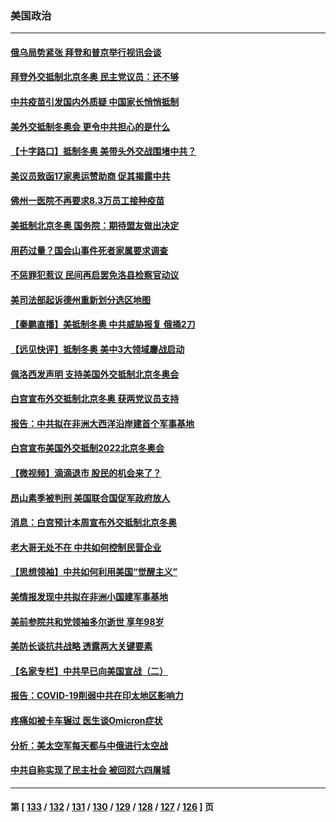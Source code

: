 ### 美国政治
---
#### [俄乌局势紧张 拜登和普京举行视讯会谈](../../pages/ncid1078159/n13422512.md) 
#### [拜登外交抵制北京冬奥 民主党议员：还不够](../../pages/ncid1078159/n13422460.md) 
#### [中共疫苗引发国内外质疑 中国家长悄悄抵制](../../pages/ncid1078159/n13422482.md) 
#### [美外交抵制冬奥会 更令中共担心的是什么](../../pages/ncid1078159/n13422442.md) 
#### [【十字路口】抵制冬奥 美带头外交战围堵中共？](../../pages/ncid1078159/n13421942.md) 
#### [美议员致函17家奥运赞助商 促其揭露中共](../../pages/ncid1078159/n13422138.md) 
#### [佛州一医院不再要求8.3万员工接种疫苗](../../pages/ncid1078159/n13421653.md) 
#### [美抵制北京冬奥 国务院：期待盟友做出决定](../../pages/ncid1078159/n13421518.md) 
#### [用药过量？国会山事件死者家属要求调查](../../pages/ncid1078159/n13421478.md) 
#### [不惩罪犯惹议 民间再启罢免洛县检察官动议](../../pages/ncid1078159/n13421064.md) 
#### [美司法部起诉德州重新划分选区地图](../../pages/ncid1078159/n13420468.md) 
#### [【秦鹏直播】美抵制冬奥 中共威胁报复 俄捅2刀](../../pages/ncid1078159/n13420659.md) 
#### [【远见快评】抵制冬奥 美中3大领域鏖战启动](../../pages/ncid1078159/n13420665.md) 
#### [佩洛西发声明 支持美国外交抵制北京冬奥会](../../pages/ncid1078159/n13420669.md) 
#### [白宫宣布外交抵制北京冬奥 获两党议员支持](../../pages/ncid1078159/n13420521.md) 
#### [报告：中共拟在非洲大西洋沿岸建首个军事基地](../../pages/ncid1078159/n13420012.md) 
#### [白宫宣布美国外交抵制2022北京冬奥会](../../pages/ncid1078159/n13420408.md) 
#### [【微视频】滴滴退市 股民的机会来了？](../../pages/ncid1078159/n13420073.md) 
#### [昂山素季被判刑 美国联合国促军政府放人](../../pages/ncid1078159/n13420176.md) 
#### [消息：白宫预计本周宣布外交抵制北京冬奥](../../pages/ncid1078159/n13419535.md) 
#### [老大哥无处不在 中共如何控制民营企业](../../pages/ncid1078159/n13418637.md) 
#### [【思想领袖】中共如何利用美国“觉醒主义”](../../pages/ncid1078159/n13393929.md) 
#### [美情报发现中共拟在非洲小国建军事基地](../../pages/ncid1078159/n13418744.md) 
#### [美前参院共和党领袖多尔逝世 享年98岁](../../pages/ncid1078159/n13418525.md) 
#### [美防长谈抗共战略 透露两大关键要素](../../pages/ncid1078159/n13418612.md) 
#### [【名家专栏】中共早已向美国宣战（二）](../../pages/ncid1078159/n13418266.md) 
#### [报告：COVID-19削弱中共在印太地区影响力](../../pages/ncid1078159/n13418437.md) 
#### [疼痛如被卡车辗过 医生谈Omicron症状](../../pages/ncid1078159/n13418420.md) 
#### [分析：美太空军每天都与中俄进行太空战](../../pages/ncid1078159/n13418347.md) 
#### [中共自称实现了民主社会 被回怼六四屠城](../../pages/ncid1078159/n13417958.md) 

---
#### 第 [ [133](./133.md) / [132](./132.md) / [131](./131.md) / [130](./130.md) / [129](./129.md) / [128](./128.md) / [127](./127.md) / [126](./126.md) ] 页
